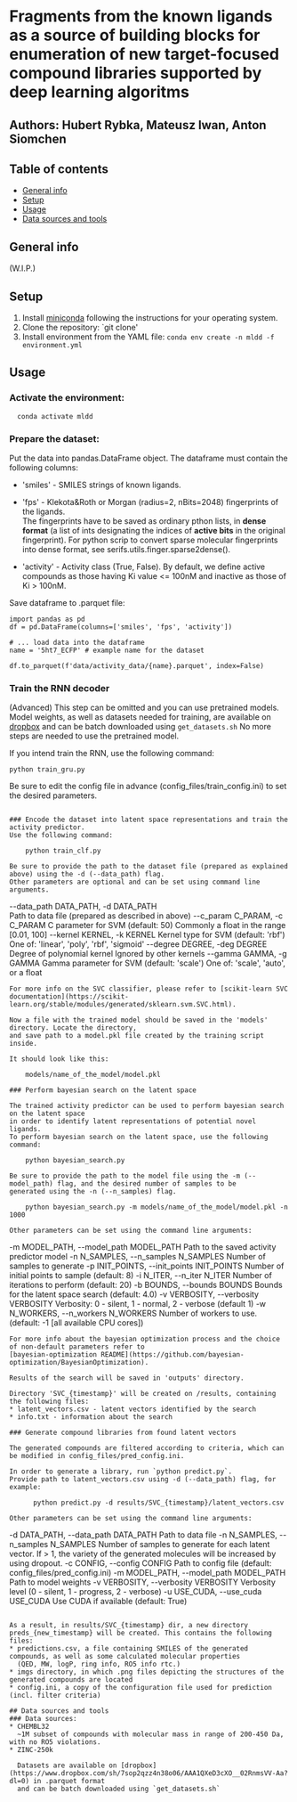 # Fragments from the known ligands as a source of building blocks for enumeration of new target-focused compound libraries supported by deep learning algoritms
## Authors: Hubert Rybka, Mateusz Iwan, Anton Siomchen
## Table of contents
* [General info](#general-info)
* [Setup](#setup)
* [Usage](#usage)
* [Data sources and tools](#data-sources-and-tools)

## General info
(W.I.P.)

## Setup
1. Install [miniconda](https://docs.conda.io/en/latest/miniconda.html) following the instructions for your operating system.
2. Clone the repository: `git clone'
3. Install environment from the YAML file: `conda env create -n mldd -f environment.yml`

## Usage
### Activate the environment:  
      conda activate mldd

### Prepare the dataset: 
Put the data into pandas.DataFrame object. The dataframe must contain the following columns:  
      
* 'smiles' - SMILES strings of known ligands.  
      
* 'fps' - Klekota&Roth or Morgan (radius=2, nBits=2048) fingerprints of the ligands.  
        The fingerprints have to be saved as ordinary pthon lists, in **dense format** (a list of ints designating the indices of **active bits** in the original fingerprint).
        For python scrip to convert sparse molecular fingerprints into dense format, see serifs.utils.finger.sparse2dense().
          
* 'activity' - Activity class (True, False). By default, we define active compounds as those having
        Ki value <= 100nM and inactive as those of Ki > 100nM.
      
Save dataframe to .parquet file:
```
import pandas as pd
df = pd.DataFrame(columns=['smiles', 'fps', 'activity'])

# ... load data into the dataframe
name = '5ht7_ECFP' # example name for the dataset

df.to_parquet(f'data/activity_data/{name}.parquet', index=False)
```
### Train the RNN decoder

(Advanced) This step can be omitted and you can use pretrained models. Model weights, as well as datasets needed for training, 
are available on [dropbox](https://www.dropbox.com/sh/7sop2qzz4n38o06/AAA1QXeD3cXO__02RnmsVV-Aa?dl=0) and can be batch downloaded using `get_datasets.sh` No more steps are needed to use 
the pretrained model.

If you intend train the RNN, use the following command:

    python train_gru.py

Be sure to edit the config file in advance (config_files/train_config.ini) to set the desired parameters.
```

### Encode the dataset into latent space representations and train the activity predictor.
Use the following command:
  
    python train_clf.py

Be sure to provide the path to the dataset file (prepared as explained above) using the -d (--data_path) flag.
Other parameters are optional and can be set using command line arguments.
```
--data_path DATA_PATH, -d DATA_PATH  
                        Path to data file (prepared as described in above)
--c_param C_PARAM, -c C_PARAM
                  C parameter for SVM (default: 50)
                  Commonly a float in the range [0.01, 100]
--kernel KERNEL, -k KERNEL
                  Kernel type for SVM (default: 'rbf')
                  One of: 'linear', 'poly', 'rbf', 'sigmoid'
--degree DEGREE, -deg DEGREE
                  Degree of polynomial kernel
                  Ignored by other kernels
--gamma GAMMA, -g GAMMA
                  Gamma parameter for SVM (default: 'scale')
                  One of: 'scale', 'auto', or a float
```
For more info on the SVC classifier, please refer to [scikit-learn SVC documentation](https://scikit-learn.org/stable/modules/generated/sklearn.svm.SVC.html).
  
Now a file with the trained model should be saved in the 'models' directory. Locate the directory,
and save path to a model.pkl file created by the training script inside.
    
It should look like this:
        
    models/name_of_the_model/model.pkl

### Perform bayesian search on the latent space
  
The trained activity predictor can be used to perform bayesian search on the latent space
in order to identify latent representations of potential novel ligands.
To perform bayesian search on the latent space, use the following command:

    python bayesian_search.py

Be sure to provide the path to the model file using the -m (--model_path) flag, and the desired number of samples to be 
generated using the -n (--n_samples) flag.

    python bayesian_search.py -m models/name_of_the_model/model.pkl -n 1000

Other parameters can be set using the command line arguments:
```
-m MODEL_PATH, --model_path MODEL_PATH
                  Path to the saved activity predictor model
-n N_SAMPLES, --n_samples N_SAMPLES
                  Number of samples to generate
-p INIT_POINTS, --init_points INIT_POINTS
                  Number of initial points to sample (default: 8)
-i N_ITER, --n_iter N_ITER
                  Number of iterations to perform (default: 20)
-b BOUNDS, --bounds BOUNDS
                  Bounds for the latent space search (default: 4.0)
-v VERBOSITY, --verbosity VERBOSITY
                  Verbosity: 0 - silent, 1 - normal, 2 - verbose (default 1)
-w N_WORKERS, --n_workers N_WORKERS
                  Number of workers to use. (default: -1 [all available CPU cores])
```
For more info about the bayesian optimization process and the choice of non-default parameters refer to 
[bayesian-optimization README](https://github.com/bayesian-optimization/BayesianOptimization).
  
Results of the search will be saved in 'outputs' directory.
  
Directory 'SVC_{timestamp}' will be created on /results, containing the following files:  
* latent_vectors.csv - latent vectors identified by the search  
* info.txt - information about the search

### Generate compound libraries from found latent vectors

The generated compounds are filtered according to criteria, which can be modified in config_files/pred_config.ini.  

In order to generate a library, run `python predict.py`.  
Provide path to latent_vectors.csv using -d (--data_path) flag, for example:
  
      python predict.py -d results/SVC_{timestamp}/latent_vectors.csv

Other parameters can be set using the command line arguments:
```
-d DATA_PATH, --data_path DATA_PATH
                  Path to data file 
-n N_SAMPLES, --n_samples N_SAMPLES
                  Number of samples to generate for each latent vector. If > 1, the variety of the generated
                  molecules will be increased by using dropout.
-c CONFIG, --config CONFIG
                  Path to config file (default: config_files/pred_config.ini)
-m MODEL_PATH, --model_path MODEL_PATH
                  Path to model weights
-v VERBOSITY, --verbosity VERBOSITY
                  Verbosity level (0 - silent, 1 - progress, 2 - verbose)
-u USE_CUDA, --use_cuda USE_CUDA
                  Use CUDA if available (default: True)
```

As a result, in results/SVC_{timestamp} dir, a new directory preds_{new_timestamp} will be created. This contains the following files:
* predictions.csv, a file containing SMILES of the generated compounds, as well as some calculated molecular properties
  (QED, MW, logP, ring info, RO5 info rtc.)
* imgs directory, in which .png files depicting the structures of the generated compounds are located
* config.ini, a copy of the configuration file used for prediction (incl. filter criteria)

## Data sources and tools
### Data sources:
* CHEMBL32
  ~1M subset of compounds with molecular mass in range of 200-450 Da, with no RO5 violations.
* ZINC-250k

  Datasets are available on [dropbox](https://www.dropbox.com/sh/7sop2qzz4n38o06/AAA1QXeD3cXO__02RnmsVV-Aa?dl=0) in .parquet format
  and can be batch downloaded using `get_datasets.sh`

